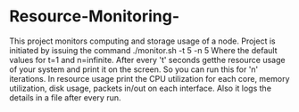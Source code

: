 # Resource-Monitoring-
This project monitors computing and storage usage of a node. 
Project is initiated by issuing the command ./monitor.sh -t 5 -n 5
Where the default values for t=1 and n=infinite.
After every 't' seconds getthe resource usage of your system and print it on the screen.
So you can run this for 'n' iterations.
In resource usage print the CPU utilization for each core, memory utilization, disk usage, packets in/out on each interface.
Also it logs the details in a file after every run.
